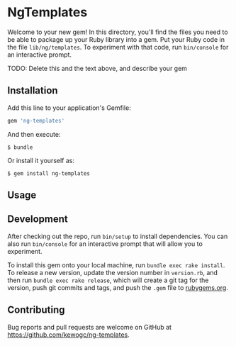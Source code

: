 # NgTemplates

Welcome to your new gem! In this directory, you'll find the files you need to be able to package up your Ruby library into a gem. Put your Ruby code in the file `lib/ng/templates`. To experiment with that code, run `bin/console` for an interactive prompt.

TODO: Delete this and the text above, and describe your gem

## Installation

Add this line to your application's Gemfile:

```ruby
gem 'ng-templates'
```

And then execute:

    $ bundle

Or install it yourself as:

    $ gem install ng-templates

## Usage

## Development

After checking out the repo, run `bin/setup` to install dependencies. You can also run `bin/console` for an interactive prompt that will allow you to experiment.

To install this gem onto your local machine, run `bundle exec rake install`. To release a new version, update the version number in `version.rb`, and then run `bundle exec rake release`, which will create a git tag for the version, push git commits and tags, and push the `.gem` file to [rubygems.org](https://rubygems.org).

## Contributing

Bug reports and pull requests are welcome on GitHub at https://github.com/kewogc/ng-templates.

